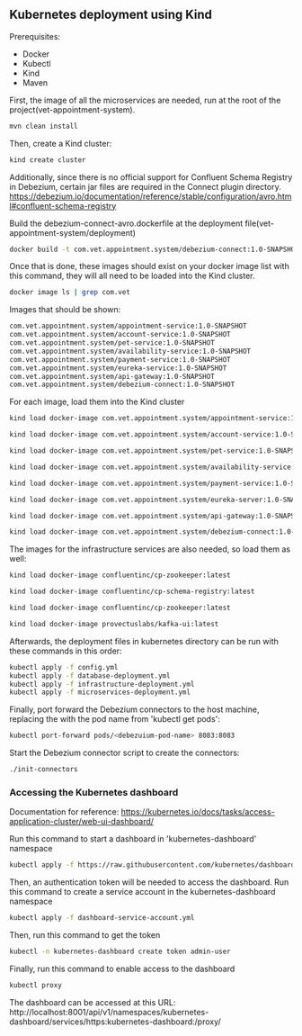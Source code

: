 <h2>Kubernetes deployment using Kind</h2>

Prerequisites:
 - Docker
 - Kubectl
 - Kind
 - Maven

First, the image of all the microservices are needed, run at the root of the project(vet-appointment-system).
```bash
mvn clean install
```

Then, create a Kind cluster:
```bash
kind create cluster
```

Additionally, since there is no official support for Confluent Schema Registry in Debezium, certain jar files are required in the Connect plugin directory.
https://debezium.io/documentation/reference/stable/configuration/avro.html#confluent-schema-registry


Build the debezium-connect-avro.dockerfile at the deployment file(vet-appointment-system/deployment)
```bash
docker build -t com.vet.appointment.system/debezium-connect:1.0-SNAPSHOT -f debezium-connect-avro.dockerfile .
```

Once that is done, these images should exist on your docker image list with this command, they will all need to be loaded into the Kind cluster.
```bash
docker image ls | grep com.vet
```

Images that should be shown:

```bash
com.vet.appointment.system/appointment-service:1.0-SNAPSHOT
com.vet.appointment.system/account-service:1.0-SNAPSHOT
com.vet.appointment.system/pet-service:1.0-SNAPSHOT
com.vet.appointment.system/availability-service:1.0-SNAPSHOT
com.vet.appointment.system/payment-service:1.0-SNAPSHOT
com.vet.appointment.system/eureka-service:1.0-SNAPSHOT
com.vet.appointment.system/api-gateway:1.0-SNAPSHOT
com.vet.appointment.system/debezium-connect:1.0-SNAPSHOT
```

For each image, load them into the Kind cluster
```bash
kind load docker-image com.vet.appointment.system/appointment-service:1.0-SNAPSHOT
```
```bash
kind load docker-image com.vet.appointment.system/account-service:1.0-SNAPSHOT
```
```bash
kind load docker-image com.vet.appointment.system/pet-service:1.0-SNAPSHOT
```
```bash
kind load docker-image com.vet.appointment.system/availability-service:1.0-SNAPSHOT
```
```bash
kind load docker-image com.vet.appointment.system/payment-service:1.0-SNAPSHOT
```
```bash
kind load docker-image com.vet.appointment.system/eureka-server:1.0-SNAPSHOT
```
```bash
kind load docker-image com.vet.appointment.system/api-gateway:1.0-SNAPSHOT
```
```bash
kind load docker-image com.vet.appointment.system/debezium-connect:1.0-SNAPSHOT
```

The images for the infrastructure services are also needed, so load them as well:
```bash
kind load docker-image confluentinc/cp-zookeeper:latest
```
```bash
kind load docker-image confluentinc/cp-schema-registry:latest
```
```bash
kind load docker-image confluentinc/cp-zookeeper:latest
```
```bash
kind load docker-image provectuslabs/kafka-ui:latest
```


Afterwards, the deployment files in kubernetes directory can be run with these commands in this order:
```bash
kubectl apply -f config.yml
kubectl apply -f database-deployment.yml
kubectl apply -f infrastructure-deployment.yml
kubectl apply -f microservices-deployment.yml
```

Finally, port forward the Debezium connectors to the host machine, replacing the <debezium-pod-name> with the pod name from 'kubectl get pods':

```bash
kubectl port-forward pods/<debezuium-pod-name> 8083:8083
```

Start the Debezium connector script to create the connectors:

```bash
./init-connectors
```

<h3>Accessing the Kubernetes dashboard</h3>

Documentation for reference: https://kubernetes.io/docs/tasks/access-application-cluster/web-ui-dashboard/

Run this command to start a dashboard in 'kubernetes-dashboard' namespace

```bash
kubectl apply -f https://raw.githubusercontent.com/kubernetes/dashboard/v2.7.0/aio/deploy/recommended.yaml
```

Then, an authentication token will be needed to access the dashboard. Run this command to create a service account in the kubernetes-dashboard namespace

```bash
kubectl apply -f dashboard-service-account.yml
```

Then, run this command to get the token

```bash
kubectl -n kubernetes-dashboard create token admin-user
```

Finally, run this command to enable access to the dashboard

```bash
kubectl proxy
```

The dashboard can be accessed at this URL: http://localhost:8001/api/v1/namespaces/kubernetes-dashboard/services/https:kubernetes-dashboard:/proxy/